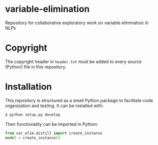 # variable-elimination
Repository for collaborative exploratory work on variable elimination in NLPs

# Copyright
The copyright header in `header.txt` must be added to every source (Python)
file in this repository.

# Installation
This repository is structured as a small Python package to facilitate code
organization and testing. It can be installed with:
```bash
$ python setup.py develop
```
Then functionality can be imported in Python:
```python
from var_elim.distill import create_instance
model = create_instance()
```
